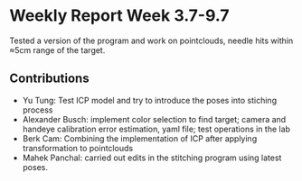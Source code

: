 # Weekly Report Week 3.7-9.7
Tested a version of the program and work on pointclouds, needle hits within ≈5cm range of the target.
## Contributions
- Yu Tung: Test ICP model and try to introduce the poses into stiching process
- Alexander Busch: implement color selection to find target; camera and handeye calibration error estimation, yaml file; test operations in the lab
- Berk Cam: Combining the implementation of ICP after applying transformation to pointclouds
- Mahek Panchal: carried out edits in the stitching program using latest poses.
